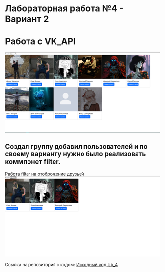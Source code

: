# Лабораторная работа №4 - Вариант 2
# Работа с VK_API

![alt text](image/all.png)

Создал группу добавил пользователей и по своему варианту нужно было реализовать коммпонет filter.   
---
Работа filter на отоброжение друзьей
![alt text](image/friends.png)

Ccылка на репозиторий с кодом: [Исходный код lab_4](https://github.com/Nixz69/lab_web/tree/main/LB4)